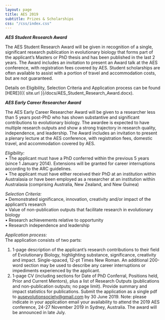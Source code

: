 ```yaml
---
layout: page
title: AES 2019
subtitle: Prizes & Scholarships
css: "/css/index.css"
---
```

  

***AES Student Research Award***   

The AES Student Research Award will be given in recognition of a single, significant research publication in evolutionary biology that forms part of the applicant’s Masters or PhD thesis and has been published in the last 2 years.
The Award includes an invitation to present an Award talk at the AES conference, with registration fees covered by AES. Student scholarships are often available to assist with a portion of travel and accommodation costs, but are not guaranteed. 

Details on Eligibility, Selection Criteria and Application process can be found [HERE]({{ site.url }}/docs/AES_Student_Research_Award.docx). 
    
***AES Early Career Researcher Award***   

The AES Early Career Researcher Award will be given to a researcher less than 5 years post-PhD who has shown substantive and significant contributions to evolutionary biology. The awardee is expected to have multiple research outputs and show a strong trajectory in research quality, independence, and leadership.
The Award includes an invitation to present a plenary lecture at the AES conference, with registration fees, domestic travel, and accommodation covered by AES.    

*Eligibility:*   
•	The applicant must have a PhD conferred within the previous 5 years (since 1 January 2014). Extensions will be granted for career interruptions according to the ARC guidelines.   
•	The applicant must have either received their PhD at an institution within Australasia or have been employed as a researcher at an institution within Australasia (comprising Australia, New Zealand, and New Guinea)   
   
*Selection Criteria:*   
•	Demonstrated significance, innovation, creativity and/or impact of the applicant’s research   
•	Value of non-publication outputs that facilitate research in evolutionary biology   
•	Research achievements relative to opportunity   
•	Research independence and leadership   
   
*Application process:*   
The application consists of two parts:    
1.	1-page description of the applicant’s research contributions to their field of Evolutionary Biology, highlighting substance, significance, creativity and impact. Single-spaced, 12-pt Times New Roman. An additional 200-word section may be used to describe any career interruptions or impediments experienced by the applicant.    
2.	1-page CV (including sections for Date of PhD Conferral, Positions held, Prior and Current Mentors), plus a list of Research Outputs (publications and non-publication outputs; no page limit). Provide summary and impact statistics for publications.
Submit the application as a single pdf to ausevolutionsociety@gmail.com by 30 June 2019. Note: please indicate in your application email your availability to attend the 2019 AES conference, 24-27 November 2019 in Sydney, Australia. The award will be announced in late July.



